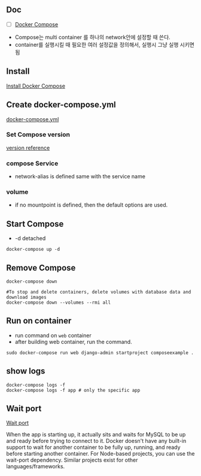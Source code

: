 ## Doc
- [ ] [Docker Compose](https://docs.docker.com/compose/)

- Compose는 multi container 를 하나의 network안에 설정할 때 쓴다.
- container를 실행시킬 때 필요한 여러 설정값을 정의해서, 실행시 그냥 실행 시키면 됨

## Install
[Install Docker Compose](https://docs.docker.com/compose/install/)

## Create docker-compose.yml
[docker-compose.yml](../docker-compose.yml)

### Set Compose version
[version reference](https://docs.docker.com/compose/compose-file/)

### compose Service
- network-alias is defined same with the service name

### volume

- if no mountpoint is defined, then the default options are used.

## Start Compose
- -d detached
```shell
docker-compose up -d
```

## Remove Compose
```shell
docker-compose down

#To stop and delete containers, delete volumes with database data and download images
docker-compose down --volumes --rmi all

```

## Run on container
- run command on `web` container
- after building web container, run the command.
```shell
sudo docker-compose run web django-admin startproject composeexample .
```


## show logs
```shell
docker-compose logs -f
docker-compose logs -f app # only the specific app
```

## Wait port
[Wait port](https://github.com/dwmkerr/wait-port)

When the app is starting up, it actually sits and waits for MySQL to be up and ready before trying to connect to it. Docker doesn't have any built-in support to wait for another container to be fully up, running, and ready before starting another container. For Node-based projects, you can use the wait-port dependency. Similar projects exist for other languages/frameworks.